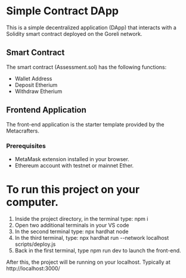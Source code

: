 # Simple Contract DApp

This is a simple decentralized application (DApp) that interacts with a Solidity smart contract deployed on the Goreli network.

## Smart Contract

The smart contract (Assessment.sol) has the following functions:
- Wallet Address
- Deposit Etherium
- Withdraw Etherium

## Frontend Application

The front-end application is the starter template provided by the Metacrafters.

### Prerequisites

- MetaMask extension installed in your browser.
- Ethereum account with testnet or mainnet Ether.

# To run this project on your computer.

1. Inside the project directory, in the terminal type: npm i
2. Open two additional terminals in your VS code
3. In the second terminal type: npx hardhat node
4. In the third terminal, type: npx hardhat run --network localhost scripts/deploy.js
5. Back in the first terminal, type npm run dev to launch the front-end.

After this, the project will be running on your localhost.
Typically at http://localhost:3000/
